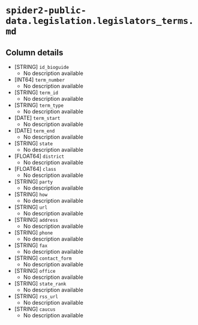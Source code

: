 # `spider2-public-data.legislation.legislators_terms.md`

## Column details

* [STRING]    `id_bioguide`
  - No description available
* [INT64]    `term_number`
  - No description available
* [STRING]    `term_id`
  - No description available
* [STRING]    `term_type`
  - No description available
* [DATE]    `term_start`
  - No description available
* [DATE]    `term_end`
  - No description available
* [STRING]    `state`
  - No description available
* [FLOAT64]    `district`
  - No description available
* [FLOAT64]    `class`
  - No description available
* [STRING]    `party`
  - No description available
* [STRING]    `how`
  - No description available
* [STRING]    `url`
  - No description available
* [STRING]    `address`
  - No description available
* [STRING]    `phone`
  - No description available
* [STRING]    `fax`
  - No description available
* [STRING]    `contact_form`
  - No description available
* [STRING]    `office`
  - No description available
* [STRING]    `state_rank`
  - No description available
* [STRING]    `rss_url`
  - No description available
* [STRING]    `caucus`
  - No description available

